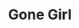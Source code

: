 ---
title: "Gone Girl"
year: 2014
rating: 3
stars: "★★★"
rewatched: true
permalink: "gone-girl"
watched_on: 2021-06-26
---